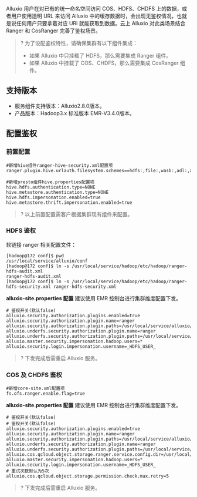 Alluxio 用户在对已有的统一命名空间访问 COS、HDFS、CHDFS 上的数据，或者用户使用透明 URL 来访问 Alluxio 中的缓存数据时，会出现无鉴权情况，也就是说任何用户只要拿着对应 URI 就能获取到数据。云上 Alluxio 对此类场景结合 Ranger 和 CosRanger 完善了鉴权场景。

>? 为了设配鉴权特性，请确保集群有以下组件集成：
>- 如果 Alluxio 中只挂载了 HDFS，那么需要集成 Ranger 组件。
>- 如果 Alluxio 中挂载了 COS、CHDFS，那么需要集成 CosRanger 组件。

## 支持版本
- 服务组件支持版本：Alluxio2.8.0版本。
- 产品版本：Hadoop3.x 标准版本 EMR-V3.4.0版本。

## 配置鉴权
### 前置配置
```
#新增hive组件ranger-hive-security.xml配置项
ranger.plugin.hive.urlauth.filesystem.schemes==hdfs:,file:,wasb:,adl:,alluxio:

#新增presto组件hive.properties配置项
hive.hdfs.authentication.type=NONE
hive.metastore.authentication.type=NONE
hive.hdfs.impersonation.enabled=true
hive.metastore.thrift.impersonation.enabled=true
```
>? 以上前置配置需客户根据集群现有组件来配置。

### HDFS 鉴权
软链接 ranger 相关配置文件：
```
[hadoop@172 conf]$ pwd
/usr/local/service/alluxio/conf
[hadoop@172 conf]$ ln -s /usr/local/service/hadoop/etc/hadoop/ranger-hdfs-audit.xml
ranger-hdfs-audit.xml
[hadoop@172 conf]$ ln -s /usr/local/service/hadoop/etc/hadoop/ranger-hdfs-security.xml ranger-hdfs-security.xml
```

**alluxio-site.properties 配置**
建议使用 EMR 控制台进行集群维度配置下发。
```
# 鉴权开关(默认false)
alluxio.security.authorization.plugins.enabled=true
alluxio.security.authorization.plugin.name=ranger
alluxio.security.authorization.plugin.paths=/usr/local/service/alluxio/conf
alluxio.underfs.security.authorization.plugin.name=ranger
alluxio.underfs.security.authorization.plugin.paths=/usr/local/service/alluxio/conf
alluxio.master.security.impersonation.hadoop.users=*
alluxio.security.login.impersonation.username=_HDFS_USER_
```
>? 下发完成后需重启 Alluxio 服务。
>
### COS 及 CHDFS 鉴权

```
#新增core-site.xml配置项
fs.ofs.ranger.enable.flag=true
```

**alluxio-site.properties 配置**
建议使用 EMR 控制台进行集群维度配置下发。
```
# 鉴权开关(默认false)
# 鉴权开关(默认false)
alluxio.security.authorization.plugins.enabled=true
alluxio.security.authorization.plugin.name=ranger
alluxio.security.authorization.plugin.paths=/usr/local/service/alluxio/conf
alluxio.underfs.security.authorization.plugin.name=ranger
alluxio.underfs.security.authorization.plugin.paths=/usr/local/service/alluxio/conf
alluxio.cos.qcloud.object.storage.ranger.service.config.dir=/usr/local/service/cosranger/conf
alluxio.master.security.impersonation.hadoop.users=*
alluxio.security.login.impersonation.username=_HDFS_USER_
# 重试次数默认为5次
alluxio.cos.qcloud.object.storage.permission.check.max.retry=5
```
>? 下发完成后需重启 Alluxio 服务。
